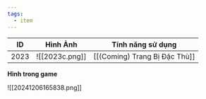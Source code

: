 ```yaml
---
tags:
  - item
---
```


| ID   | Hình Ảnh       | Tính năng sử dụng             |
| ---- | -------------- | ----------------------------- |
| 2023 | ![[2023c.png]] | [[(Coming) Trang Bị Đặc Thù]] |
**Hình trong game**

![[20241206165838.png]]
